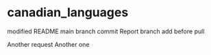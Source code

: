 # canadian_languages
modified README
main branch commit
Report branch
add before pull

Another request
Another one